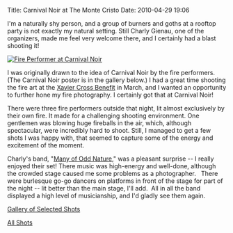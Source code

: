 Title: Carnival Noir at The Monte Cristo
Date: 2010-04-29 19:06

I'm a naturally shy person, and a group of burners and goths at a
rooftop party is not exactly my natural setting. Still Charly Gienau,
one of the organizers, made me feel very welcome there, and I certainly
had a blast shooting it!

[![Fire Performer at Carnival Noir](/galleries/carnival-noir-selects/content/images/large/P1010125.jpg)](/galleries/carnival-noir-selects/content/P1010125_large.html)

I was originally drawn to the idea of Carnival Noir by the fire
performers. (The Carnival Noir poster is in the gallery below.) I had a
great time shooting the fire art at the [Xavier Cross
Benefit](/2010/03/06/xavier-cross-benefit-march-2010/) in
March, and I wanted an opportunity to further hone my fire photography.
I certainly got that at Carnival Noir!

There were three fire performers
outside that night, lit almost exclusively by their own fire. It made
for a challenging shooting environment. One gentlemen was blowing huge
fireballs in the air, which, although spectacular, were incredibly hard
to shoot. Still, I managed to get a few shots I was happy with, that
seemed to capture some of the energy and excitement of the moment.

Charly's band, "[Many of Odd Nature](http://www.manyofoddnature.com/),"
was a pleasant surprise -- I really enjoyed their set! There music was
high-energy and well-done, although the crowded stage caused me some
problems as a photographer.   There were burlesque go-go dancers on
platforms in front of the stage for part of the night -- lit better than
the main stage, I'll add.  All in all the band displayed a high level of
musicianship, and I'd gladly see them again.

[Gallery of Selected Shots](/galleries/carnival-noir-selects/)

[All Shots](/galleries/carnival-noir-all/)
